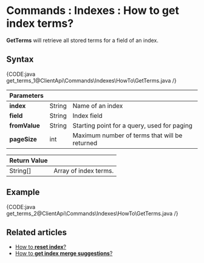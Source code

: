 # Commands : Indexes : How to get index terms?

**GetTerms** will retrieve all stored terms for a field of an index.

## Syntax

{CODE:java get_terms_1@ClientApi\Commands\Indexes\HowTo\GetTerms.java /}

| Parameters | | |
| ------------- | ------------- | ----- |
| **index** | String | Name of an index |
| **field** | String | Index field |
| **fromValue** | String | Starting point for a query, used for paging |
| **pageSize** | int | Maximum number of terms that will be returned |

| Return Value | |
| ------------- | ----- |
| String[] | Array of index terms. |

## Example

{CODE:java get_terms_2@ClientApi\Commands\Indexes\HowTo\GetTerms.java /}

## Related articles

- [How to **reset index**?](../../../../client-api/commands/indexes/how-to/reset-index)   
- [How to **get index merge suggestions**?](../../../../client-api/commands/indexes/how-to/get-index-merge-suggestions)   